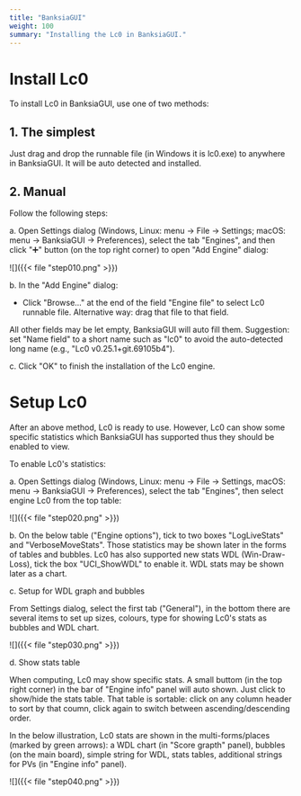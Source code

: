 ```yaml
---
title: "BanksiaGUI"
weight: 100
summary: "Installing the Lc0 in BanksiaGUI."
---
```


# Install Lc0

To install Lc0 in BanksiaGUI, use one of two methods:

## 1. The simplest

Just drag and drop the runnable file (in Windows it is lc0.exe) to anywhere in BanksiaGUI. It will be auto detected and installed.

## 2. Manual

Follow the following steps:

a. Open Settings dialog (Windows, Linux: menu → File → Settings; macOS: menu → BanksiaGUI → Preferences), select the  tab "Engines", and then click "➕" button (on the top right corner) to open "Add Engine" dialog:

![]({{< file "step010.png" >}})

b. In the "Add Engine" dialog:

* Click "Browse..." at the end of the field "Engine file" to select Lc0 runnable file. Alternative way: drag that file to that field.

All other fields may be let empty, BanksiaGUI will auto fill them. Suggestion: set "Name field" to a short name such as "lc0" to avoid the auto-detected long name (e.g., "Lc0 v0.25.1+git.69105b4").

c. Click "OK" to finish the installation of the Lc0 engine.

# Setup Lc0

After an above method, Lc0 is ready to use. However, Lc0 can show some specific statistics which BanksiaGUI has supported thus they should be enabled to view.

To enable Lc0's statistics:

a. Open Settings dialog (Windows, Linux: menu → File → Settings, macOS: menu → BanksiaGUI → Preferences), select the  tab "Engines", then select engine Lc0 from the top table:

![]({{< file "step020.png" >}})

b. On the below table ("Engine options"), tick to two boxes "LogLiveStats" and "VerboseMoveStats". Those statistics may be shown later in the forms of tables and bubbles. Lc0 has also supported new stats WDL (Win-Draw-Loss), tick the box "UCI_ShowWDL" to enable it. WDL stats may be shown later as a chart.

c. Setup for WDL graph and bubbles

From Settings dialog, select the first tab ("General"), in the bottom there are several items to set up sizes, colours, type for showing Lc0's stats as bubbles and WDL chart.

![]({{< file "step030.png" >}})

d. Show stats table

When computing, Lc0 may show specific stats. A small buttom (in the top right corner) in the bar of "Engine info" panel will auto shown. Just click to show/hide the stats table. That table is sortable: click on any column header to sort by that coumn, click again to switch between ascending/descending order. 

In the below illustration, Lc0 stats are shown in the multi-forms/places (marked by green arrows): a WDL chart (in "Score grapth" panel), bubbles (on the main board), simple string for WDL, stats tables, additional strings for PVs (in "Engine info" panel).

![]({{< file "step040.png" >}})


